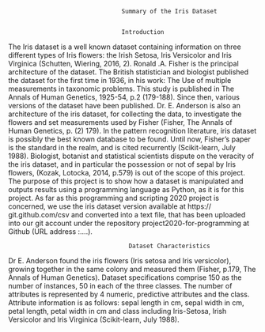                                     Summary of the Iris Dataset


                                    Introduction

The Iris dataset is a well known dataset containing information on three different types of Iris flowers: the Irish Setosa, Iris Versicolor and Iris Virginica (Schutten, Wiering, 2016, 2). Ronald .A. Fisher is the principal architecture of the dataset. The British statistician and biologist published the dataset for the first time in 1936, in his work: The Use of multiple measurements in taxonomic problems. This study is published in The Annals of Human Genetics, 1925-54, p.2 (179-188). Since then, various versions of the dataset have been published. Dr. E. Anderson is also an architecture of the iris dataset, for collecting the data, to investigate the flowers and set measurements used by Fisher (Fisher, The Annals of Human Genetics, p. (2) 179). In the pattern recognition literature, iris dataset is possibly the best known database to be found. Until now, Fisher’s paper is the standard in the realm, and is cited recurrently (Scikit-learn, July 1988). Biologist, botanist and statistical scientists dispute on the veracity of the iris dataset, and in particular the possession or not of sepal by Iris flowers, (Kozak, Lotocka, 2014, p.579) is out of the scope of this project. The purpose of this project is to show how a dataset is manipulated and outputs results using a programming language as Python, as it is for this project.   As far as this programming and scripting 2020 project is concerned, we use the iris dataset version available at https:// git.github.com/csv and converted into a text file, that has been uploaded into our git account under the repository project2020-for-programming at Github (URL address :….).

                                      Dataset Characteristics


Dr E. Anderson found the iris flowers (Iris setosa and Iris versicolor), growing together in the same colony and measured them (Fisher, p.179, The Annals of Human Genetics). Dataset specifications comprise 150 as the number of instances, 50 in each of the three classes. The number of attributes is represented by 4 numeric, predictive attributes and the class. Attribute information is as follows: sepal length in cm, sepal width in cm, petal length, petal width in cm and class including Iris-Setosa, Irish Versicolor and Iris Virginica (Scikit-learn, July 1988).

 

